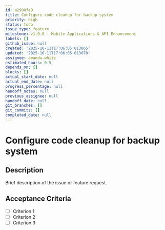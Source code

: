 ```yaml
---
id: a2900fe9
title: Configure code cleanup for backup system
priority: high
status: todo
issue_type: feature
milestone: v1.9.0 - Mobile Applications & API Enhancement
labels: []
github_issue: null
created: '2025-10-11T17:06:05.013065'
updated: '2025-10-11T17:06:05.013070'
assignee: amanda.white
estimated_hours: 0.5
depends_on: []
blocks: []
actual_start_date: null
actual_end_date: null
progress_percentage: null
handoff_notes: null
previous_assignee: null
handoff_date: null
git_branches: []
git_commits: []
completed_date: null
---
```


# Configure code cleanup for backup system

## Description

Brief description of the issue or feature request.

## Acceptance Criteria

- [ ] Criterion 1
- [ ] Criterion 2
- [ ] Criterion 3